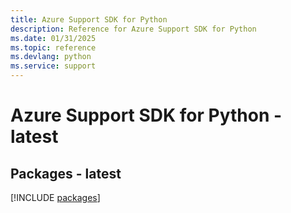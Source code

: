 ```yaml
---
title: Azure Support SDK for Python
description: Reference for Azure Support SDK for Python
ms.date: 01/31/2025
ms.topic: reference
ms.devlang: python
ms.service: support
---
```

# Azure Support SDK for Python - latest
## Packages - latest
[!INCLUDE [packages](support-index.md)]